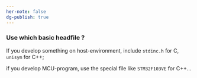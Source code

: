 ```yaml
---
her-note: false
dg-publish: true
---
```


### Use which basic headfile ?

If you develop something on host-environment, include `stdinc.h` for C, `unisym` for C++;

if you develop MCU-program, use the special file like `STM32F103VE` for C++...

